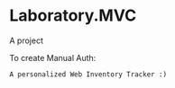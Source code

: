 # Laboratory.MVC

A project

To create Manual Auth:
```
A personalized Web Inventory Tracker :)
```
            
